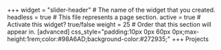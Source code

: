 +++
widget = "slider-header"  # The name of the widget that you created.
headless = true  # This file represents a page section.
active = true  # Activate this widget? true/false
weight = 25  # Order that this section will appear in.
[advanced]
  css_style="padding:10px 0px 60px 0px;max-height:1rem;color:#98A6AD;background-color:#272935;"
+++
Projects